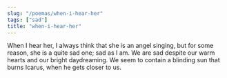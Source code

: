 ```yaml
---
slug: "/poemas/when-i-hear-her"
tags: ["sad"]
title: "when-i-hear-her"
---
```

When I hear her, I always think that she is an angel singing, but for some reason, she is a quite sad one; sad as I am.  We are sad despite our warm hearts and our bright daydreaming. We seem to contain a blinding sun that burns Icarus, when he gets closer to us.